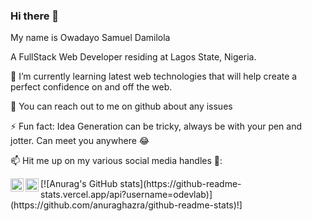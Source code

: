 ### Hi there 👋

My name is Owadayo Samuel Damilola

A FullStack Web Developer residing at Lagos State, Nigeria.


🌱 I’m currently learning latest web technologies that will help create a perfect confidence on and off the web.

💬 You can reach out to me on github about any issues

⚡ Fun fact: Idea Generation can be tricky, always be with your pen and jotter. Can meet you anywhere 😂

📫 Hit me up on my various social media handles 🔭:
<p>
<a href="https://twitter.com/samdam10" rel="nofollow">
<img alt="My Twitter Account" src="https://raw.githubusercontent.com/anuraghazra/anuraghazra/master/assets/twitter.svg" style="max-width: 100%;" width="21px" align="left"></a><a href="https://www.linkedin.com/in/owadayo-samuel-6a6bb614b/?jobid=1234" rel="nofollow">
<img alt="LinkedIn" src="https://static-exp1.licdn.com/sc/h/1bt1uwq5akv756knzdj4l6cdc" style="max-width: 100%;" width="21px" align="left">
</a>
</p>
[![Anurag's GitHub stats](https://github-readme-stats.vercel.app/api?username=odevlab)](https://github.com/anuraghazra/github-readme-stats)!]
